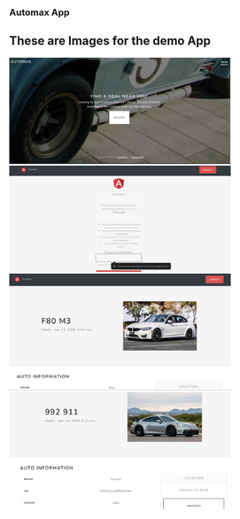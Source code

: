


### Automax App


## These are Images for the demo App
<div>
<img src="https://github.com/Harsh1tSh/Django_app/blob/master/preview/Screenshot%202024-12-22%20142237.png" alt="feed example" width="400">
<img src="https://github.com/Harsh1tSh/Django_app/blob/master/preview/Screenshot%202024-12-22%20142722.png" alt="feed example" width="400">
<img src="https://github.com/Harsh1tSh/Django_app/blob/master/preview/Screenshot%202024-12-22%20142903.png" alt="feed example" width="400">
<img src="https://github.com/Harsh1tSh/Django_app/blob/master/preview/Screenshot%202024-12-22%20143000.png" alt="feed example" width="400">
</div>
</p>
